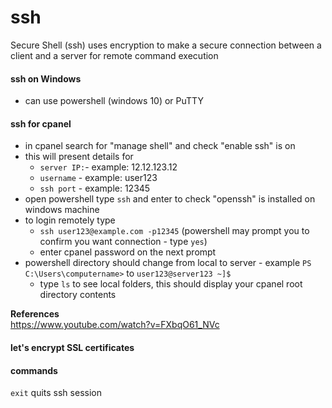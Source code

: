 # ssh
Secure Shell (ssh) uses encryption to make a secure connection between a client and a server for remote command execution
#### ssh on Windows
- can use powershell (windows 10) or PuTTY
#### ssh for cpanel
- in cpanel search for "manage shell" and check "enable ssh" is on
- this will present details for
  - `server IP:`- example: 12.12.123.12
  - `username` - example: user123
  - `ssh port` - example: 12345
- open powershell type `ssh` and enter to check "openssh" is installed on windows machine
- to login remotely type
  - `ssh user123@example.com -p12345` (powershell may prompt you to confirm you want connection - type `yes`)
  - enter cpanel password on the next prompt
- powershell directory should change from local to server - example `PS C:\Users\computername>` to `user123@server123 ~]$`
  - type `ls` to see local folders, this should display your cpanel root directory contents
  
**References**\
https://www.youtube.com/watch?v=FXbqO61_NVc

#### let's encrypt SSL certificates

  



#### commands
`exit` quits ssh session
